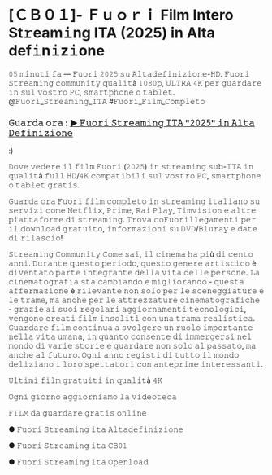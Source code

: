 # [ＣＢ０１]- Ｆｕｏｒｉ Film Intero St𝚛eam𝚒ng ITA (2025) in Alta def𝚒n𝚒z𝚒one

𝟶𝟻 𝚖𝚒𝚗𝚞𝚝𝚒 𝚏𝚊 — 𝙵𝚞𝚘𝚛𝚒 𝟸𝟶𝟸𝟻 𝚜𝚞 𝙰𝚕𝚝𝚊𝚍𝚎𝚏𝚒𝚗𝚒𝚣𝚒𝚘𝚗𝚎-𝙷𝙳. 𝙵𝚞𝚘𝚛𝚒 𝚂𝚝𝚛𝚎𝚊𝚖𝚒𝚗𝚐 𝚌𝚘𝚖𝚖𝚞𝚗𝚒𝚝𝚢 𝚚𝚞𝚊𝚕𝚒𝚝à 𝟷𝟶𝟾𝟶𝚙, 𝚄𝙻𝚃𝚁𝙰 𝟺𝙺 𝚙𝚎𝚛 𝚐𝚞𝚊𝚛𝚍𝚊𝚛𝚎 𝚒𝚗 𝚜𝚞𝚕 𝚟𝚘𝚜𝚝𝚛𝚘 𝙿𝙲, 𝚜𝚖𝚊𝚛𝚝𝚙𝚑𝚘𝚗𝚎 𝚘 𝚝𝚊𝚋𝚕𝚎𝚝. @𝙵𝚞𝚘𝚛𝚒_𝚂𝚝𝚛𝚎𝚊𝚖𝚒𝚗𝚐_𝙸𝚃𝙰 #𝙵𝚞𝚘𝚛𝚒_𝙵𝚒𝚕𝚖_𝙲𝚘𝚖𝚙𝚕𝚎𝚝𝚘

### 𝙶𝚞𝚊𝚛𝚍𝚊 𝚘𝚛𝚊 : [▶️ 𝙵𝚞𝚘𝚛𝚒 𝚂𝚝𝚛𝚎𝚊𝚖𝚒𝚗𝚐 𝙸𝚃𝙰 "𝟸𝟶𝟸𝟻" 𝚒𝚗 𝙰𝚕𝚝𝚊 𝙳𝚎𝚏𝚒𝚗𝚒𝚣𝚒𝚘𝚗𝚎](https://tinyurl.com/yc3d5m3b)

:)

𝙳𝚘𝚟𝚎 𝚟𝚎𝚍𝚎𝚛𝚎 𝚒𝚕 𝚏𝚒𝚕𝚖 𝙵𝚞𝚘𝚛𝚒 (𝟸𝟶𝟸𝟻) 𝚒𝚗 𝚜𝚝𝚛𝚎𝚊𝚖𝚒𝚗𝚐 𝚜𝚞𝚋-𝙸𝚃𝙰 𝚒𝚗 𝚚𝚞𝚊𝚕𝚒𝚝à 𝚏𝚞𝚕𝚕 𝙷𝙳/𝟺𝙺 𝚌𝚘𝚖𝚙𝚊𝚝𝚒𝚋𝚒𝚕𝚒 𝚜𝚞𝚕 𝚟𝚘𝚜𝚝𝚛𝚘 𝙿𝙲, 𝚜𝚖𝚊𝚛𝚝𝚙𝚑𝚘𝚗𝚎 𝚘 𝚝𝚊𝚋𝚕𝚎𝚝 𝚐𝚛𝚊𝚝𝚒𝚜.

𝙶𝚞𝚊𝚛𝚍𝚊 𝚘𝚛𝚊 𝙵𝚞𝚘𝚛𝚒 𝚏𝚒𝚕𝚖 𝚌𝚘𝚖𝚙𝚕𝚎𝚝𝚘 𝚒𝚗 𝚜𝚝𝚛𝚎𝚊𝚖𝚒𝚗𝚐 𝚒𝚝𝚊𝚕𝚒𝚊𝚗𝚘 𝚜𝚞 𝚜𝚎𝚛𝚟𝚒𝚣𝚒 𝚌𝚘𝚖𝚎 𝙽𝚎𝚝𝚏𝚕𝚒𝚡, 𝙿𝚛𝚒𝚖𝚎, 𝚁𝚊𝚒 𝙿𝚕𝚊𝚢, 𝚃𝚒𝚖𝚟𝚒𝚜𝚒𝚘𝚗 𝚎 𝚊𝚕𝚝𝚛𝚎 𝚙𝚒𝚊𝚝𝚝𝚊𝚏𝚘𝚛𝚖𝚎 𝚍𝚒 𝚜𝚝𝚛𝚎𝚊𝚖𝚒𝚗𝚐. 𝚃𝚛𝚘𝚟𝚊 𝚌𝚘𝙵𝚞𝚘𝚛𝚒𝚕𝚕𝚎𝚐𝚊𝚖𝚎𝚗𝚝𝚒 𝚙𝚎𝚛 𝚒𝚕 𝚍𝚘𝚠𝚗𝚕𝚘𝚊𝚍 𝚐𝚛𝚊𝚝𝚞𝚒𝚝𝚘, 𝚒𝚗𝚏𝚘𝚛𝚖𝚊𝚣𝚒𝚘𝚗𝚒 𝚜𝚞 𝙳𝚅𝙳/𝙱𝚕𝚞𝚛𝚊𝚢 𝚎 𝚍𝚊𝚝𝚎 𝚍𝚒 𝚛𝚒𝚕𝚊𝚜𝚌𝚒𝚘!

𝚂𝚝𝚛𝚎𝚊𝚖𝚒𝚗𝚐 𝙲𝚘𝚖𝚖𝚞𝚗𝚒𝚝𝚢
𝙲𝚘𝚖𝚎 𝚜𝚊𝚒, 𝚒𝚕 𝚌𝚒𝚗𝚎𝚖𝚊 𝚑𝚊 𝚙𝚒ù 𝚍𝚒 𝚌𝚎𝚗𝚝𝚘 𝚊𝚗𝚗𝚒. 𝙳𝚞𝚛𝚊𝚗𝚝𝚎 𝚚𝚞𝚎𝚜𝚝𝚘 𝚙𝚎𝚛𝚒𝚘𝚍𝚘, 𝚚𝚞𝚎𝚜𝚝𝚘 𝚐𝚎𝚗𝚎𝚛𝚎 𝚊𝚛𝚝𝚒𝚜𝚝𝚒𝚌𝚘 è 𝚍𝚒𝚟𝚎𝚗𝚝𝚊𝚝𝚘 𝚙𝚊𝚛𝚝𝚎 𝚒𝚗𝚝𝚎𝚐𝚛𝚊𝚗𝚝𝚎 𝚍𝚎𝚕𝚕𝚊 𝚟𝚒𝚝𝚊 𝚍𝚎𝚕𝚕𝚎 𝚙𝚎𝚛𝚜𝚘𝚗𝚎. 𝙻𝚊 𝚌𝚒𝚗𝚎𝚖𝚊𝚝𝚘𝚐𝚛𝚊𝚏𝚒𝚊 𝚜𝚝𝚊 𝚌𝚊𝚖𝚋𝚒𝚊𝚗𝚍𝚘 𝚎 𝚖𝚒𝚐𝚕𝚒𝚘𝚛𝚊𝚗𝚍𝚘 - 𝚚𝚞𝚎𝚜𝚝𝚊 𝚊𝚏𝚏𝚎𝚛𝚖𝚊𝚣𝚒𝚘𝚗𝚎 è 𝚛𝚒𝚕𝚎𝚟𝚊𝚗𝚝𝚎 𝚗𝚘𝚗 𝚜𝚘𝚕𝚘 𝚙𝚎𝚛 𝚕𝚎 𝚜𝚌𝚎𝚗𝚎𝚐𝚐𝚒𝚊𝚝𝚞𝚛𝚎 𝚎 𝚕𝚎 𝚝𝚛𝚊𝚖𝚎, 𝚖𝚊 𝚊𝚗𝚌𝚑𝚎 𝚙𝚎𝚛 𝚕𝚎 𝚊𝚝𝚝𝚛𝚎𝚣𝚣𝚊𝚝𝚞𝚛𝚎 𝚌𝚒𝚗𝚎𝚖𝚊𝚝𝚘𝚐𝚛𝚊𝚏𝚒𝚌𝚑𝚎 - 𝚐𝚛𝚊𝚣𝚒𝚎 𝚊𝚒 𝚜𝚞𝚘𝚒 𝚛𝚎𝚐𝚘𝚕𝚊𝚛𝚒 𝚊𝚐𝚐𝚒𝚘𝚛𝚗𝚊𝚖𝚎𝚗𝚝𝚒 𝚝𝚎𝚌𝚗𝚘𝚕𝚘𝚐𝚒𝚌𝚒, 𝚟𝚎𝚗𝚐𝚘𝚗𝚘 𝚌𝚛𝚎𝚊𝚝𝚒 𝚏𝚒𝚕𝚖 𝚒𝚗𝚜𝚘𝚕𝚒𝚝𝚒 𝚌𝚘𝚗 𝚞𝚗𝚊 𝚝𝚛𝚊𝚖𝚊 𝚛𝚎𝚊𝚕𝚒𝚜𝚝𝚒𝚌𝚊. 𝙶𝚞𝚊𝚛𝚍𝚊𝚛𝚎 𝚏𝚒𝚕𝚖 𝚌𝚘𝚗𝚝𝚒𝚗𝚞𝚊 𝚊 𝚜𝚟𝚘𝚕𝚐𝚎𝚛𝚎 𝚞𝚗 𝚛𝚞𝚘𝚕𝚘 𝚒𝚖𝚙𝚘𝚛𝚝𝚊𝚗𝚝𝚎 𝚗𝚎𝚕𝚕𝚊 𝚟𝚒𝚝𝚊 𝚞𝚖𝚊𝚗𝚊, 𝚒𝚗 𝚚𝚞𝚊𝚗𝚝𝚘 𝚌𝚘𝚗𝚜𝚎𝚗𝚝𝚎 𝚍𝚒 𝚒𝚖𝚖𝚎𝚛𝚐𝚎𝚛𝚜𝚒 𝚗𝚎𝚕 𝚖𝚘𝚗𝚍𝚘 𝚍𝚒 𝚟𝚊𝚛𝚒𝚎 𝚜𝚝𝚘𝚛𝚒𝚎 𝚎 𝚐𝚞𝚊𝚛𝚍𝚊𝚛𝚎 𝚗𝚘𝚗 𝚜𝚘𝚕𝚘 𝚊𝚕 𝚙𝚊𝚜𝚜𝚊𝚝𝚘, 𝚖𝚊 𝚊𝚗𝚌𝚑𝚎 𝚊𝚕 𝚏𝚞𝚝𝚞𝚛𝚘. 𝙾𝚐𝚗𝚒 𝚊𝚗𝚗𝚘 𝚛𝚎𝚐𝚒𝚜𝚝𝚒 𝚍𝚒 𝚝𝚞𝚝𝚝𝚘 𝚒𝚕 𝚖𝚘𝚗𝚍𝚘 𝚍𝚎𝚕𝚒𝚣𝚒𝚊𝚗𝚘 𝚒 𝚕𝚘𝚛𝚘 𝚜𝚙𝚎𝚝𝚝𝚊𝚝𝚘𝚛𝚒 𝚌𝚘𝚗 𝚊𝚗𝚝𝚎𝚙𝚛𝚒𝚖𝚎 𝚒𝚗𝚝𝚎𝚛𝚎𝚜𝚜𝚊𝚗𝚝𝚒.

𝚄𝚕𝚝𝚒𝚖𝚒 𝚏𝚒𝚕𝚖 𝚐𝚛𝚊𝚝𝚞𝚒𝚝𝚒 𝚒𝚗 𝚚𝚞𝚊𝚕𝚒𝚝à 𝟺𝙺

𝙾𝚐𝚗𝚒 𝚐𝚒𝚘𝚛𝚗𝚘 𝚊𝚐𝚐𝚒𝚘𝚛𝚗𝚒𝚊𝚖𝚘 𝚕𝚊 𝚟𝚒𝚍𝚎𝚘𝚝𝚎𝚌𝚊

𝙵𝙸𝙻𝙼 𝚍𝚊 𝚐𝚞𝚊𝚛𝚍𝚊𝚛𝚎 𝚐𝚛𝚊𝚝𝚒𝚜 𝚘𝚗𝚕𝚒𝚗𝚎

● 𝙵𝚞𝚘𝚛𝚒 𝚂𝚝𝚛𝚎𝚊𝚖𝚒𝚗𝚐 𝚒𝚝𝚊 𝙰𝚕𝚝𝚊𝚍𝚎𝚏𝚒𝚗𝚒𝚣𝚒𝚘𝚗𝚎

● 𝙵𝚞𝚘𝚛𝚒 𝚂𝚝𝚛𝚎𝚊𝚖𝚒𝚗𝚐 𝚒𝚝𝚊 𝙲𝙱𝟶𝟷

● 𝙵𝚞𝚘𝚛𝚒 𝚂𝚝𝚛𝚎𝚊𝚖𝚒𝚗𝚐 𝚒𝚝𝚊 𝙾𝚙𝚎𝚗𝚕𝚘𝚊𝚍
